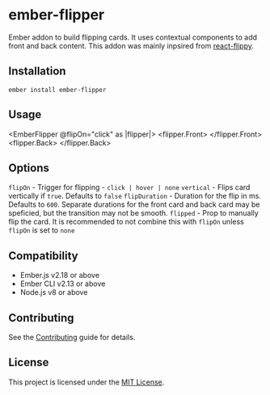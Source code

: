 ember-flipper
==============================================================================

Ember addon to build flipping cards. It uses contextual components to add front and back content. This addon was mainly inpsired from [react-flippy](https://github.com/sbayd/react-flippy).

Installation
------------------------------------------------------------------------------

```
ember install ember-flipper
```

Usage
------------------------------------------------------------------------------

<EmberFlipper
  @flipOn="click"
as |flipper|>
  <flipper.Front>
    <!-- Front Content -->
  </flipper.Front>
  <flipper.Back>
    <!-- Back Content -->
  </flipper.Back>
</EmberFlipper>

Options
------------------------------------------------------------------------------

`flipOn` - Trigger for flipping - `click | hover | none` 
`vertical` - Flips card vertically if `true`. Defaults to `false`
`flipDuration` - Duration for the flip in ms. Defaults to `600`. Separate durations for the front card and back card may be speficied, but the transition may not be smooth.
`flipped` - Prop to manually flip the card. It is recommended to not combine this with `flipOn` unless `flipOn` is set to `none`

Compatibility
------------------------------------------------------------------------------

* Ember.js v2.18 or above
* Ember CLI v2.13 or above
* Node.js v8 or above

Contributing
------------------------------------------------------------------------------

See the [Contributing](CONTRIBUTING.md) guide for details.

License
------------------------------------------------------------------------------

This project is licensed under the [MIT License](LICENSE.md).
